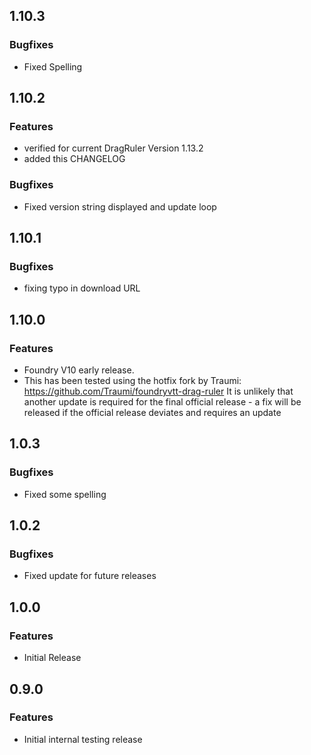 ## 1.10.3
### Bugfixes
- Fixed Spelling

## 1.10.2
### Features
- verified for current DragRuler Version 1.13.2
- added this CHANGELOG

### Bugfixes
- Fixed version string displayed and update loop

## 1.10.1
### Bugfixes
- fixing typo in download URL

## 1.10.0
### Features
- Foundry V10 early release.
- This has been tested using the hotfix fork by Traumi: https://github.com/Traumi/foundryvtt-drag-ruler It is unlikely that another update is required for the final official release - a fix will be released if the official release deviates and requires an update


## 1.0.3
### Bugfixes
- Fixed some spelling

## 1.0.2
### Bugfixes
- Fixed update for future releases

## 1.0.0
### Features
- Initial Release

## 0.9.0
### Features
- Initial internal testing release
